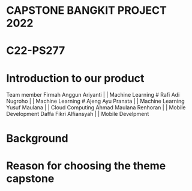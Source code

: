 # CAPSTONE BANGKIT PROJECT 2022
# C22-PS277

# Introduction to our product
Team member 
  Firmah Anggun Ariyanti | | Machine Learning #
  Rafi Adi Nugroho | | Machine Learning #
  Ajeng Ayu Pranata | | Machine Learning 
  Yusuf Maulana | | Cloud Computing 
  Ahmad Maulana Renhoran | | Mobile Development
  Daffa Fikri Alfiansyah | | Mobile Develpment 

# Background
# Reason for choosing the theme capstone 

